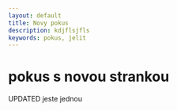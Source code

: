 ```yaml
---
layout: default
title: Novy pokus
description: kdjflsjfls
keywords: pokus, jelit
---
```

# pokus s novou strankou

UPDATED jeste jednou